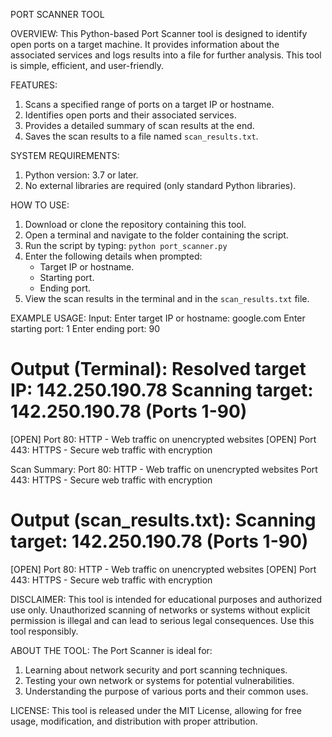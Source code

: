 PORT SCANNER TOOL

OVERVIEW:
This Python-based Port Scanner tool is designed to identify open ports on a target machine. 
It provides information about the associated services and logs results into a file for further analysis. 
This tool is simple, efficient, and user-friendly.

FEATURES:
1. Scans a specified range of ports on a target IP or hostname.
2. Identifies open ports and their associated services.
3. Provides a detailed summary of scan results at the end.
4. Saves the scan results to a file named `scan_results.txt`.

SYSTEM REQUIREMENTS:
1. Python version: 3.7 or later.
2. No external libraries are required (only standard Python libraries).

HOW TO USE:
1. Download or clone the repository containing this tool.
2. Open a terminal and navigate to the folder containing the script.
3. Run the script by typing:
   `python port_scanner.py`
4. Enter the following details when prompted:
   - Target IP or hostname.
   - Starting port.
   - Ending port.
5. View the scan results in the terminal and in the `scan_results.txt` file.

EXAMPLE USAGE:
Input:
Enter target IP or hostname: google.com
Enter starting port: 1
Enter ending port: 90

Output (Terminal):
Resolved target IP: 142.250.190.78
Scanning target: 142.250.190.78 (Ports 1-90)
==================================================
[OPEN] Port 80: HTTP - Web traffic on unencrypted websites
[OPEN] Port 443: HTTPS - Secure web traffic with encryption

Scan Summary:
Port 80: HTTP - Web traffic on unencrypted websites
Port 443: HTTPS - Secure web traffic with encryption

Output (scan_results.txt):
Scanning target: 142.250.190.78 (Ports 1-90)
==================================================
[OPEN] Port 80: HTTP - Web traffic on unencrypted websites
[OPEN] Port 443: HTTPS - Secure web traffic with encryption

DISCLAIMER:
This tool is intended for educational purposes and authorized use only. 
Unauthorized scanning of networks or systems without explicit permission is illegal 
and can lead to serious legal consequences. Use this tool responsibly.

ABOUT THE TOOL:
The Port Scanner is ideal for:
1. Learning about network security and port scanning techniques.
2. Testing your own network or systems for potential vulnerabilities.
3. Understanding the purpose of various ports and their common uses.

LICENSE:
This tool is released under the MIT License, allowing for free usage, modification, 
and distribution with proper attribution.
